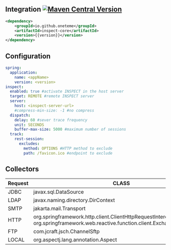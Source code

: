 


## Integration [![Maven Central Version](https://img.shields.io/maven-central/v/io.github.oneteme/inspect-core)](https://central.sonatype.com/artifact/io.github.oneteme/inspect-core)
```XML
<dependency>
    <groupId>io.github.oneteme</groupId>
    <artifactId>inspect-core</artifactId>
    <version>{{version}}</version>
</dependency>
```

## Configuration
```YAML
spring:
  application:
    name: <appName>
    version: <version>
inspect:
  enabled: true #activate INSPECT in the host server
  target: REMOTE #remote INSPECT server
  server:
    host: <inspect-server-url>
    #compress-min-size: -1 #no compress
  dispatch:
    delay: 60 #sever trace frequency
    unit: SECONDS
    buffer-max-size: 5000 #maximum number of sessions
  track:
    rest-session:
      excludes:
        method: OPTIONS #HTTP method to exclude
        path: /favicon.ico #endpoint to exclude

```
## Collectors

| Request  | CLASS        |
|----------|--------------|
| JDBC     | javax.sql.DataSource |
| LDAP     | javax.naming.directory.DirContext |
| SMTP     | jakarta.mail.Transport |
| HTTP     | org.springframework.http.client.ClientHttpRequestInterceptor <br> org.springframework.web.reactive.function.client.ExchangeFilterFunction |
| FTP      | com.jcraft.jsch.ChannelSftp |
| LOCAL    | org.aspectj.lang.annotation.Aspect |

